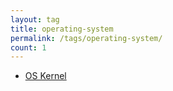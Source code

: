 ```yaml
---
layout: tag
title: operating-system
permalink: /tags/operating-system/
count: 1
---
```


- [OS Kernel](https://www.samuelgranvik.tech/operating-system/os-kernel-copy/)
